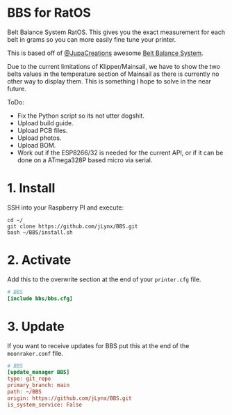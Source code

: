 # BBS for RatOS
Belt Balance System RatOS.
This gives you the exact measurement for each belt in grams so you can more easily fine tune your printer.

This is based off of [@JupaCreations](https://github.com/JupaCreations) awesome [Belt Balance System](https://github.com/JupaCreations/Belt-Balance-System).

Due to the current limitations of Klipper/Mainsail, we have to show the two belts values in the temperature section of Mainsail as there is currently no other way to display them.
This is something I hope to solve in the near future.

ToDo:
- Fix the Python script so its not utter dogshit.
- Upload build guide.
- Upload PCB files.
- Upload photos.
- Upload BOM.
- Work out if the ESP8266/32 is needed for the current API, or if it can be done on a ATmega328P based micro via serial.

# 1. Install
SSH into your Raspberry PI and execute:
```
cd ~/
git clone https://github.com/jLynx/BBS.git
bash ~/BBS/install.sh
```

# 2. Activate
Add this to the overwrite section at the end of your ``printer.cfg`` file.
```ini
# BBS
[include bbs/bbs.cfg]
```
# 3. Update
If you want to receive updates for BBS put this at the end of the ``moonraker.conf`` file.
```ini
# BBS
[update_manager BBS]
type: git_repo
primary_branch: main
path: ~/BBS
origin: https://github.com/jLynx/BBS.git
is_system_service: False
```
